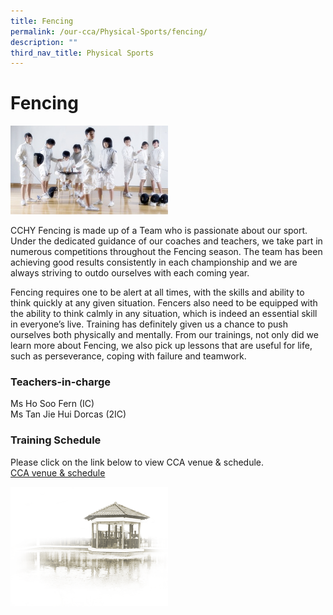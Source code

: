 ```yaml
---
title: Fencing
permalink: /our-cca/Physical-Sports/fencing/
description: ""
third_nav_title: Physical Sports
---
```

# **Fencing**
<img src="/images/Fencing.jpg" 
     style="width:50%">
		 
CCHY Fencing is made up of a Team who is passionate about our sport. Under the dedicated guidance of our coaches and teachers, we take part in numerous competitions throughout the Fencing season. The team has been achieving good results consistently in each championship and we are always striving to outdo ourselves with each coming year.

Fencing requires one to be alert at all times, with the skills and ability to think quickly at any given situation. Fencers also need to be equipped with the ability to think calmly in any situation, which is indeed an essential skill in everyone’s live. Training has definitely given us a chance to push ourselves both physically and mentally. From our trainings, not only did we learn more about Fencing, we also pick up lessons that are useful for life, such as perseverance, coping with failure and teamwork.

### Teachers-in-charge

Ms Ho Soo Fern (IC)<br>
Ms Tan Jie Hui Dorcas (2IC)  

### Training Schedule
Please click on the link below to view CCA venue & schedule.   
[CCA venue & schedule](/our-cca/cca/cca-venue-schedule/)

		 
<img src="/images/pavilion.png" 
     style="width:50%">